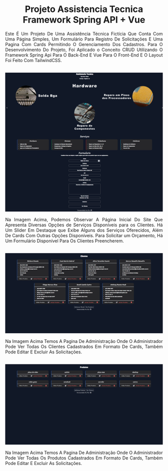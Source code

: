 <div align="center">

# Projeto Assistencia Tecnica<br>Framework Spring API + Vue

<div align="justify">
Este É Um Projeto De Uma Assistência Técnica Fictícia Que Conta Com Uma Página Simples, Um Formulário Para Registro De Solicitações E Uma Pagina Com Cards Permitindo O Gerenciamento Dos Cadastros. Para O Desenvolvimento Do Projeto, Foi Aplicado o Conceito CRUD Utilizando O Framework Spring Api Para O Back-End E Vue Para O Front-End E O Layout Foi Feito Com TailwindCSS.
</div><br>

![Pagina Principal](printsGithub/home.png)

<div align="justify">
Na Imagem Acima, Podemos Observar A Página Inicial Do Site Que Apresenta Diversas Opções de Serviços Disponíveis para os Clientes. Há Um Slider Em Destaque que Exibe Alguns dos Serviços Oferecidos, Além De Cards Com Outras Opções Disponíveis. Para Solicitar um Orçamento, Há Um Formulário Disponível Para Os Clientes Preencherem.
</div><br>

![clients](printsGithub/clients.png)

<div align="justify">
Na Imagem Acima Temos A Pagina De Administração Onde O Administrador Pode Ver Todas Os Clientes Cadastrados Em Formato De Cards, Também Pode Editar E Excluir As Solicitações.
</div><br>

![products](printsGithub/products.png)

<div align="justify">
Na Imagem Acima Temos A Pagina De Administração Onde O Administrador Pode Ver Todas Os Produtos Cadastrados Em Formato De Cards, Também Pode Editar E Excluir As Solicitações.
</div><br>
